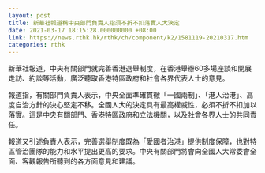 ```yaml
---
layout: post
title: 新華社報道稱中央部門負責人指須不折不扣落實人大決定
date: 2021-03-17 18:15:28.000000000 +08:00
link: https://news.rthk.hk/rthk/ch/component/k2/1581119-20210317.htm
categories: rthk
---
```


新華社報道，中央有關部門就完善香港選舉制度，在香港舉辦60多場座談和開展走訪、約談等活動，廣泛聽取香港特區政府和社會各界代表人士的意見。

報道指，有關部門負責人表示，中央全面準確貫徹「一國兩制」、「港人治港」、高度自治方針的決心堅定不移。全國人大的決定具有最高權威性，必須不折不扣加以落實。這是中央有關部門、香港特區政府和立法機關，以及社會各界人士的共同責任。

報道又引述負責人表示，完善選舉制度既為「愛國者治港」提供制度保障，也對特區管治團隊的能力和水平提出更高的要求。中央有關部門將會向全國人大常委會全面、客觀報告所聽到的各方面意見和建議。

